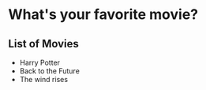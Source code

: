 # What's your favorite movie?

## List of Movies  
- Harry Potter    
- Back to the Future
- The wind rises

